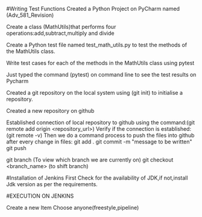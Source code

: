 #Writing Test Functions
Created a Python Project on PyCharm named (Adv_581_Revision)

Create a class (MathUtils)that performs four operations:add,subtract,multiply and divide

Create a Python test file named test_math_utils.py to test the methods of the MathUtils class.

Write test cases for each of the methods in the MathUtils class using pytest

Just typed the command (pytest) on command line to see the test results on Pycharm

Created a git repository on the local system using (git init) to initialise a repository.

Created a new repository on github 

Established connection of local repository to github using the command:(git remote add origin <repository_url>)
Verify if the connection is established:(git remote -v)
Then we do a command process to push the files into github after every change in files:
git add .
git commit -m "message to be written"
git push 

git branch (To view which branch we are currently on)
git checkout <branch_name> (to shift branch) 


#Installation of Jenkins
First Check for the availability of JDK,if not,install Jdk version as per the requirements.


#EXECUTION ON JENKINS

Create a new Item
Choose anyone(freestyle,pipeline) 
